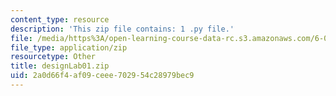```yaml
---
content_type: resource
description: 'This zip file contains: 1 .py file.'
file: /media/https%3A/open-learning-course-data-rc.s3.amazonaws.com/6-01sc-introduction-to-electrical-engineering-and-computer-science-i-spring-2011/2a0d66f4af09ceee702954c28979bec9_designLab01.zip
file_type: application/zip
resourcetype: Other
title: designLab01.zip
uid: 2a0d66f4-af09-ceee-7029-54c28979bec9
---
```

